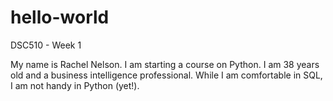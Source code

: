 # hello-world
DSC510 - Week 1

My name is Rachel Nelson. I am starting a course on Python. I am 38 years old and a business intelligence professional. While I am comfortable in SQL, I am not handy in Python (yet!).
